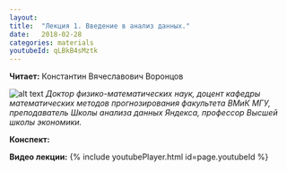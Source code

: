 ```yaml
---
layout: 
title:  "Лекция 1. Введение в анализ данных."
date:   2018-02-28
categories: materials 
youtubeId: qLBkB4sMztk
---
```



**Читает:** Константин Вячеславович Воронцов

![alt text](https://github.com/appdatascience/appdatascience.github.io/blob/master/materials/_posts/images/Vorontsov.png "Logo Title Text 1")
*Доктор физико-математических наук, доцент кафедры математических методов прогнозирования факультета ВМиК МГУ, преподаватель Школы анализа данных Яндекса, профессор Высшей школы экономики.*

**Конспект:**

**Видео лекции:**
{% include youtubePlayer.html id=page.youtubeId %}